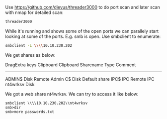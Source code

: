 Use https://github.com/dievus/threader3000 to do port scan and later scan with nmap for detailed scan:
```sh
threader3000
```

While it's running and shows some of the open ports we can parallely start looking at some of the ports. E.g. smb is open. Use smbclient to enumerate:
```sh
smbclient -L \\\\10.10.230.202
```

We get shares as below:

DragExtra keys
Clipboard
Clipboard
Sharename       Type      Comment
---------       ----      -------
ADMIN$          Disk      Remote Admin
C$              Disk      Default share
IPC$            IPC       Remote IPC
nt4wrksv        Disk      

We got a web share nt4wrksv. We can try to access it like below:
```
smbclient \\\\10.10.230.202\\nt4wrksv
smb>dir
smb>more passwords.txt
```

